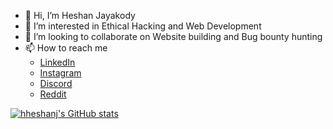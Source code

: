 - 👋 Hi, I’m Heshan Jayakody
- 👀 I’m interested in Ethical Hacking and Web Development
- 🤝 I’m looking to collaborate on Website building and Bug bounty hunting
- 📫 How to reach me
    - [LinkedIn](https://www.linkedin.com/in/heshan-jayakody-6a2a71270/)
    - [Instagram](https://instagram.com/hheshan_j)
    - [Discord](https://discordapp.com/users/736142757420072991)
    - [Reddit](https://www.reddit.com/user/Appropriate-Show8753/)
 
[![hheshanj's GitHub stats](https://github-readme-stats.vercel.app/api?username=hheshanj)](https://github.com/anuraghazra/github-readme-stats)

